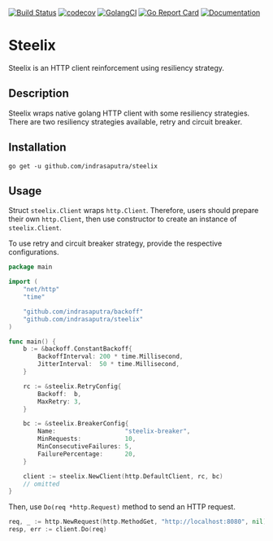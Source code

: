 [![Build Status](https://travis-ci.com/indrasaputra/steelix.svg?branch=master)](https://travis-ci.com/indrasaputra/steelix)
[![codecov](https://codecov.io/gh/indrasaputra/steelix/branch/master/graph/badge.svg)](https://codecov.io/gh/indrasaputra/steelix)
[![GolangCI](https://golangci.com/badges/github.com/indrasaputra/steelix.svg)](https://golangci.com)
[![Go Report Card](https://goreportcard.com/badge/github.com/indrasaputra/steelix)](https://goreportcard.com/report/github.com/indrasaputra/steelix)
[![Documentation](https://godoc.org/github.com/indrasaputra/steelix?status.svg)](http://godoc.org/github.com/indrasaputra/steelix)

# Steelix

Steelix is an HTTP client reinforcement using resiliency strategy.

## Description

Steelix wraps native golang HTTP client with some resiliency strategies. There are two resiliency strategies available, retry and circuit breaker.

## Installation

```
go get -u github.com/indrasaputra/steelix
```

## Usage

Struct `steelix.Client` wraps `http.Client`. Therefore, users should prepare their own `http.Client`, then use constructor to create an instance of `steelix.Client`.

To use retry and circuit breaker strategy, provide the respective configurations.

```go
package main

import (
	"net/http"
	"time"

	"github.com/indrasaputra/backoff"
	"github.com/indrasaputra/steelix"
)

func main() {
	b := &backoff.ConstantBackoff{
		BackoffInterval: 200 * time.Millisecond,
		JitterInterval:  50 * time.Millisecond,
	}

	rc := &steelix.RetryConfig{
		Backoff:  b,
		MaxRetry: 3,
	}

	bc := &steelix.BreakerConfig{
		Name:                   "steelix-breaker",
		MinRequests:            10,
		MinConsecutiveFailures: 5,
		FailurePercentage:      20,
	}

	client := steelix.NewClient(http.DefaultClient, rc, bc)
	// omitted
}
```

Then, use `Do(req *http.Request)` method to send an HTTP request.

```go
req, _ := http.NewRequest(http.MethodGet, "http://localhost:8080", nil)
resp, err := client.Do(req)
```